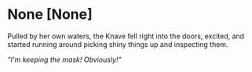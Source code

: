 # None [None]
Pulled by her own waters, the Knave fell right into the doors, excited, and started running around picking shiny things up and inspecting them.

*"I'm keeping the mask! Obviously!"*
